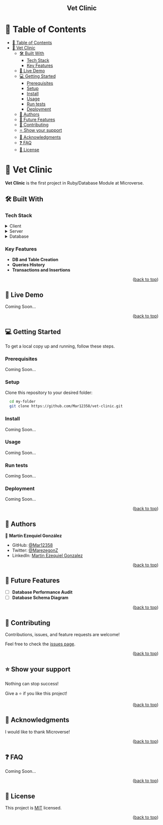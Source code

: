 <a name="readme-top"></a>

<div align="center">
  
  <br/>

  <h2><b>Vet Clinic</b></h2>

</div>


<!-- TABLE OF CONTENTS -->

# 📗 Table of Contents

- [📗 Table of Contents](#-table-of-contents)
- [📖 Vet Clinic ](#-vet-clinic-)
  - [🛠 Built With ](#-built-with-)
    - [Tech Stack ](#tech-stack-)
    - [Key Features ](#key-features-)
  - [🚀 Live Demo ](#-live-demo-)
  - [💻 Getting Started ](#-getting-started-)
    - [Prerequisites](#prerequisites)
    - [Setup](#setup)
    - [Install](#install)
    - [Usage](#usage)
    - [Run tests](#run-tests)
    - [Deployment](#deployment)
  - [👥 Authors ](#-authors-)
  - [🔭 Future Features ](#-future-features-)
  - [🤝 Contributing ](#-contributing-)
  - [⭐️ Show your support ](#️-show-your-support-)
  - [🙏 Acknowledgments ](#-acknowledgments-)
  - [❓ FAQ ](#-faq-)
  - [📝 License ](#-license-)

<!-- PROJECT DESCRIPTION -->

# 📖 Vet Clinic <a name="about-project"></a>


**Vet Clinic** is the first project in Ruby/Database Module at Microverse.

## 🛠 Built With <a name="built-with"></a>

### Tech Stack <a name="tech-stack"></a>

<details>
  <summary>Client</summary>
  <ul>
    <li><a href="https://reactjs.org/">React.js</a></li>
  </ul>
</details>

<details>
  <summary>Server</summary>
  <ul>
    <li><a href="https://expressjs.com/">Express.js</a></li>
  </ul>
</details>

<details>
<summary>Database</summary>
  <ul>
    <li><a href="https://www.postgresql.org/">PostgreSQL</a></li>
  </ul>
</details>

<!-- Features -->

### Key Features <a name="key-features"></a>


- **DB and Table Creation**
- **Queries History**
- **Transactions and Insertions**

<p align="right">(<a href="#readme-top">back to top</a>)</p>

<!-- LIVE DEMO -->

## 🚀 Live Demo <a name="live-demo"></a>

Coming Soon...

<!-- - [Live Demo Link](<replace-with-your-deployment-URL>) -->

<p align="right">(<a href="#readme-top">back to top</a>)</p>

<!-- GETTING STARTED -->

## 💻 Getting Started <a name="getting-started"></a>


To get a local copy up and running, follow these steps.

### Prerequisites

Coming Soon...

<!--
Example command:

```sh
 gem install rails
```
 -->

### Setup

Clone this repository to your desired folder:


```sh
  cd my-folder
  git clone https://github.com/Mar12358/vet-clinic.git
```

### Install

Coming Soon...

<!--
Example command:

```sh
  cd my-project
  gem install
```
--->

### Usage

Coming Soon...

<!--
Example command:

```sh
  rails server
```
--->

### Run tests

Coming Soon...

<!--
Example command:

```sh
  bin/rails test test/models/article_test.rb
```
--->

### Deployment

Coming Soon...

<!--
Example:

```sh

```
 -->

<p align="right">(<a href="#readme-top">back to top</a>)</p>

<!-- AUTHORS -->

## 👥 Authors <a name="authors"></a>


👤 **Martín Ezequiel González**

- GitHub: [@Mar12358](https://github.com/Mar12358)
- Twitter: [@MarezegonZ](https://twitter.com/MarezegonZ)
- LinkedIn: [Martin Ezequiel Gonzalez](https://www.linkedin.com/in/martin-ezequiel-gonzalez-30a413260/)

<p align="right">(<a href="#readme-top">back to top</a>)</p>

<!-- FUTURE FEATURES -->

## 🔭 Future Features <a name="future-features"></a>


- [ ] **Database Performance Audit**
- [ ] **Database Schema Diagram**

<p align="right">(<a href="#readme-top">back to top</a>)</p>

<!-- CONTRIBUTING -->

## 🤝 Contributing <a name="contributing"></a>

Contributions, issues, and feature requests are welcome!

Feel free to check the [issues page](https://github.com/Mar12358/vet-clinic/issues).

<p align="right">(<a href="#readme-top">back to top</a>)</p>

<!-- SUPPORT -->

## ⭐️ Show your support <a name="support"></a>

Nothing can stop success!

Give a ⭐️ if you like this project!

<p align="right">(<a href="#readme-top">back to top</a>)</p>

<!-- ACKNOWLEDGEMENTS -->

## 🙏 Acknowledgments <a name="acknowledgements"></a>

I would like to thank Microverse!

<p align="right">(<a href="#readme-top">back to top</a>)</p>

<!-- FAQ (optional) -->

## ❓ FAQ <a name="faq"></a>

Coming Soon...

<p align="right">(<a href="#readme-top">back to top</a>)</p>

<!-- LICENSE -->

## 📝 License <a name="license"></a>

This project is [MIT](./LICENSE) licensed.

<p align="right">(<a href="#readme-top">back to top</a>)</p>
